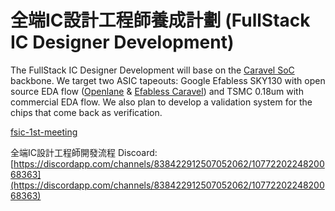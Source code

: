 # 全端IC設計工程師養成計劃 (FullStack IC Designer Development)
The FullStack IC Designer Development will base on the [Caravel SoC](https://github.com/bol-edu/caravel-soc) backbone. We target two ASIC tapeouts: Google Efabless SKY130 with open source EDA flow ([Openlane](https://github.com/bol-edu/openlane-lab) & [Efabless Caravel](https://github.com/bol-edu/caravel-lab)) and TSMC 0.18um with commercial EDA flow. We also plan to develop a validation system for the chips that come back as verification.

[fsic-1st-meeting](https://github.com/bol-edu/caravel-soc/files/10835377/accomdemy-fsic-1st-meeting.pdf)

全端IC設計工程師開發流程 Discoard:  
[https://discordapp.com/channels/838422912507052062/1077220224820068363](https://discordapp.com/channels/838422912507052062/1077220224820068363)
